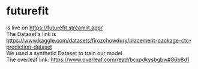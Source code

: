 # futurefit 
is live on https://futurefit.streamlit.app/
<br>
The Dataset's link is https://www.kaggle.com/datasets/firozchowdury/placement-package-ctc-prediction-dataset
<br>We used a synthetic Dataset to train our model
<br>
The overleaf link: https://www.overleaf.com/read/bcxpdkysbgbw#86b8d1

